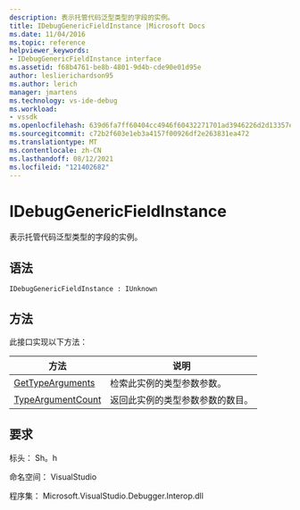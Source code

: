 ```yaml
---
description: 表示托管代码泛型类型的字段的实例。
title: IDebugGenericFieldInstance |Microsoft Docs
ms.date: 11/04/2016
ms.topic: reference
helpviewer_keywords:
- IDebugGenericFieldInstance interface
ms.assetid: f68b4761-be8b-4801-9d4b-cde90e01d95e
author: leslierichardson95
ms.author: lerich
manager: jmartens
ms.technology: vs-ide-debug
ms.workload:
- vssdk
ms.openlocfilehash: 639d6fa7ff60404cc4946f60432271701ad3946226d2d13357eada44ed24c0c3
ms.sourcegitcommit: c72b2f603e1eb3a4157f00926df2e263831ea472
ms.translationtype: MT
ms.contentlocale: zh-CN
ms.lasthandoff: 08/12/2021
ms.locfileid: "121402682"
---
```

# <a name="idebuggenericfieldinstance"></a>IDebugGenericFieldInstance
表示托管代码泛型类型的字段的实例。

## <a name="syntax"></a>语法

```
IDebugGenericFieldInstance : IUnknown
```

## <a name="methods"></a>方法
 此接口实现以下方法：

|方法|说明|
|------------|-----------------|
|[GetTypeArguments](../../../extensibility/debugger/reference/idebuggenericfieldinstance-gettypearguments.md)|检索此实例的类型参数参数。|
|[TypeArgumentCount](../../../extensibility/debugger/reference/idebuggenericfieldinstance-typeargumentcount.md)|返回此实例的类型参数参数的数目。|

## <a name="requirements"></a>要求
 标头： Sh。h

 命名空间： VisualStudio

 程序集： Microsoft.VisualStudio.Debugger.Interop.dll
